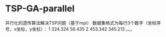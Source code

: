 # TSP-GA-parallel
并行化的遗传算法解决TSP问题（基于mpi）
数据集格式为每行3个数字（坐标序号，x坐标，y坐标）：
1 324.324 56.435
2 453.342 345.213
。。。
